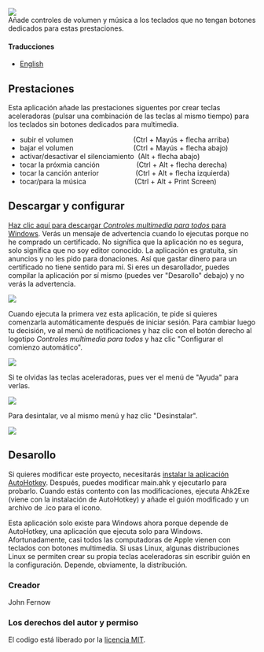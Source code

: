 ![](images/español/logo_es.png)  
Añade controles de volumen y música a los teclados que no tengan botones dedicados para estas prestaciones.

#### Traducciones
* [English](README.md)

## Prestaciones
Esta aplicación añade las prestaciones siguentes por crear teclas aceleradoras
(pulsar una combinación de las teclas al mismo tiempo) para los teclados sin
botones dedicados para multimedia.
* subir el volumen &nbsp;&nbsp;&nbsp;&nbsp;&nbsp;&nbsp;&nbsp;&nbsp;&nbsp;&nbsp;&nbsp;&nbsp;&nbsp;&nbsp;&nbsp;&nbsp;&nbsp;&nbsp;&nbsp;&nbsp;&nbsp;&nbsp;&nbsp;&nbsp;&nbsp;&nbsp;&nbsp;&nbsp;&nbsp; (Ctrl + Mayús + flecha arriba)
* bajar el volumen &nbsp;&nbsp;&nbsp;&nbsp;&nbsp;&nbsp;&nbsp;&nbsp;&nbsp;&nbsp;&nbsp;&nbsp;&nbsp;&nbsp;&nbsp;&nbsp;&nbsp;&nbsp;&nbsp;&nbsp;&nbsp;&nbsp;&nbsp;&nbsp;&nbsp;&nbsp;&nbsp;&nbsp;&nbsp;&nbsp;(Ctrl + Mayús + flecha abajo)
* activar/desactivar el silenciamiento &nbsp;(Alt + flecha abajo)
* tocar la próxmia canción &nbsp;&nbsp;&nbsp;&nbsp;&nbsp;&nbsp;&nbsp;&nbsp;&nbsp;&nbsp;&nbsp;&nbsp;&nbsp;&nbsp;&nbsp;&nbsp;&nbsp;&nbsp;(Ctrl + Alt + flecha derecha)
* tocar la canción anterior &nbsp;&nbsp;&nbsp;&nbsp;&nbsp;&nbsp;&nbsp;&nbsp;&nbsp;&nbsp;&nbsp;&nbsp;&nbsp;&nbsp;&nbsp;&nbsp;&nbsp;&nbsp;(Ctrl + Alt + flecha izquierda)
* tocar/para la música &nbsp;&nbsp;&nbsp;&nbsp;&nbsp;&nbsp;&nbsp;&nbsp;&nbsp;&nbsp;&nbsp;&nbsp;&nbsp;&nbsp;&nbsp;&nbsp;&nbsp;&nbsp;&nbsp;&nbsp;&nbsp;&nbsp;&nbsp;&nbsp;(Ctrl + Alt + Print Screen)

## Descargar y configurar
<!---
Add link to YouTube video of me showing how to download and setup this program
-->
[Haz clic aquí para descargar *Controles multimedia para todos* para Windows](http://bit.ly/MediaControlsForAllv1).
Verás un mensaje de advertencia cuando lo ejecutas porque no he comprado un
certificado. No signífica que la aplicación no es segura, solo signífica que
no soy editor conocido. La aplicación es gratuita, sin anuncios y no les pido
para donaciones. Así que gastar dinero para un certificado no tiene sentido
para mí. Si eres un desarollador, puedes compilar la aplicación por sí mismo
(puedes ver "Desarollo" debajo) y no verás la advertencia.

![](images/español/GIFs/descargar.gif)

Cuando ejecuta la primera vez esta aplicación, te pide si quieres comenzarla
automáticamente después de iniciar sesión. Para cambiar luego tu decisión, ve al
menú de notificaciones y haz clic con el botón derecho al logotipo *Controles
multimedia para todos* y haz clic "Configurar el comienzo automático".

![](images/español/GIFs/iniciar.gif)

Si te olvidas las teclas aceleradoras, pues ver el menú de "Ayuda" para verlas.

![](images/español/GIFs/ayuda.gif)

Para desintalar, ve al mismo menú y haz clic "Desinstalar".

![](images/español/GIFs/desinstalar.gif)

## Desarollo
Si quieres modificar este proyecto, necesitarás [instalar la aplicación
AutoHotkey](https://www.autohotkey.com/). Después, puedes modificar main.ahk y
ejecutarlo para probarlo. Cuando estás contento con las modificaciones, ejecuta
Ahk2Exe (viene con la instalación de AutoHotkey) y añade el guión modificado y
un archivo de .ico para el icono.

Esta aplicación solo existe para Windows ahora porque depende de AutoHotkey, una
aplicación que ejecuta solo para Windows. Afortunadamente, casi todos las
computadoras de Apple vienen con teclados con botones multimedia. Si usas Linux,
algunas distribuciones Linux se permiten crear su propia teclas aceleradoras sin
escribir guión en la configuración. Depende, obviamente, la distribución.

<!---
Add link to YouTube video of me showing how to do it on Ubuntu.
-->

### Creador
John Fernow
<!---
Add link to website, GitLab, GitHub, Twitter, Instagram, and YouTube channel.
-->

### Los derechos del autor y permiso
El codigo está liberado por la [licencia MIT](LICENCIA).
